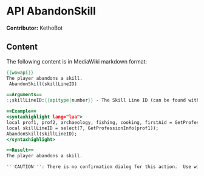 # API AbandonSkill

**Contributor:** KethoBot

## Content

The following content is in MediaWiki markdown format:

```mediawiki
{{wowapi}}
The player abandons a skill.
 AbandonSkill(skillLineID)

==Arguments==
:;skillLineID:{{apitype|number}} - The Skill Line ID (can be found with [[API GetProfessionInfo]]())

==Example==
<syntaxhighlight lang="lua">
local prof1, prof2, archaeology, fishing, cooking, firstAid = GetProfessions();
local skillLineID = select(7, GetProfessionInfo(prof1));
AbandonSkill(skillLineID);
</syntaxhighlight>

==Result==
The player abandons a skill.

'''CAUTION''': There is no confirmation dialog for this action.  Use with care.
```